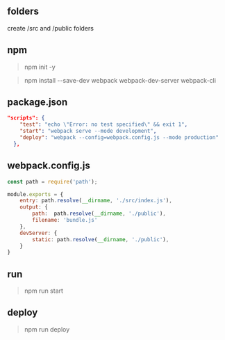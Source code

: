 ## folders
create /src and /public folders

## npm
> npm init -y

> npm install --save-dev webpack 
webpack-dev-server webpack-cli

## package.json
```json
"scripts": {
    "test": "echo \"Error: no test specified\" && exit 1",
    "start": "webpack serve --mode development",
    "deploy": "webpack --config=webpack.config.js --mode production"
  },
```

## webpack.config.js
```javascript
const path = require('path');

module.exports = {
    entry: path.resolve(__dirname, './src/index.js'),
    output: {
        path:  path.resolve(__dirname, './public'),
        filename: 'bundle.js'
    },
    devServer: {
        static: path.resolve(__dirname, './public'),
    }
}
```

## run
> npm run start

## deploy
> npm run deploy
